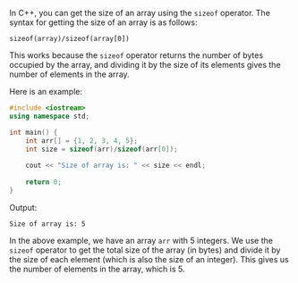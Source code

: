 In C++, you can get the size of an array using the `sizeof` operator. The syntax for getting the size of an array is as follows:

```
sizeof(array)/sizeof(array[0])
```

This works because the `sizeof` operator returns the number of bytes occupied by the array, and dividing it by the size of its elements gives the number of elements in the array.

Here is an example:

```c++
#include <iostream>
using namespace std;

int main() {
    int arr[] = {1, 2, 3, 4, 5};
    int size = sizeof(arr)/sizeof(arr[0]);
    
    cout << "Size of array is: " << size << endl;
    
    return 0;
}
```

Output:

```
Size of array is: 5
```

In the above example, we have an array `arr` with 5 integers. We use the `sizeof` operator to get the total size of the array (in bytes) and divide it by the size of each element (which is also the size of an integer). This gives us the number of elements in the array, which is 5.